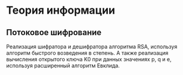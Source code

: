 # Теория информации

## Потоковое шифрование

Реализация шифратора и дешифратора алгоритма RSA, используя алгоритм быстрого возведения в степень. А также реализация вычисления открытого ключа K0 при данных значениях p, q и е, используя расширенный алгоритм Евклида.

